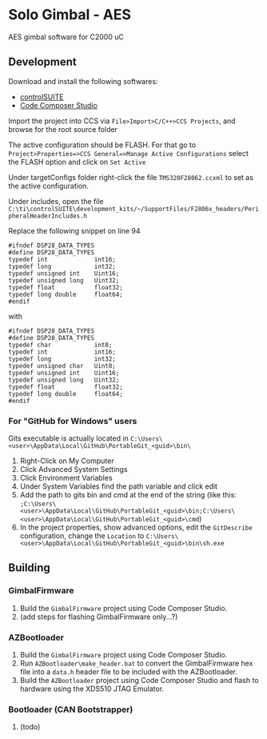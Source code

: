 # Solo Gimbal - AES
AES gimbal software for C2000 uC

## Development
Download and install the following softwares:
* [controlSUITE](http://www.ti.com/tool/controlsuite)
* [Code Composer Studio](http://www.ti.com/tool/ccstudio)

Import the project into CCS via ```File>Import>C/C++>CCS Projects```, and browse for the root source folder

The active configuration should be FLASH. For that go to ```Project>Properties=>CCS General=>Manage Active Configurations``` select the FLASH option and click on ```Set Active```

Under targetConfigs folder right-click the file ```TMS320F28062.ccxml``` to set as the active configuration.

Under includes, open the file ```C:\ti\controlSUITE\development_kits/~/SupportFiles/F2806x_headers/PeripheralHeaderIncludes.h```

Replace the following snippet on line 94

```
#ifndef DSP28_DATA_TYPES
#define DSP28_DATA_TYPES
typedef int             int16;
typedef long            int32;
typedef unsigned int    Uint16;
typedef unsigned long   Uint32;
typedef float           float32;
typedef long double     float64;
#endif
```
with
```
#ifndef DSP28_DATA_TYPES
#define DSP28_DATA_TYPES
typedef char            int8;
typedef int             int16;
typedef long            int32;
typedef unsigned char   Uint8;
typedef unsigned int    Uint16;
typedef unsigned long   Uint32;
typedef float           float32;
typedef long double     float64;
#endif
```

### For "GitHub for Windows" users
Gits executable is actually located in ```C:\Users\<user>\AppData\Local\GitHub\PortableGit_<guid>\bin\```

1. Right-Click on My Computer
2. Click Advanced System Settings
3. Click Environment Variables
4. Under System Variables find the path variable and click edit
5. Add the path to gits bin and cmd at the end of the string (like this: ```;C:\Users\<user>\AppData\Local\GitHub\PortableGit_<guid>\bin;C:\Users\<user>\AppData\Local\GitHub\PortableGit_<guid>\cmd```)
6. In the project properties, show advanced options, edit the ```GitDescribe``` configuration, change the ```Location``` to  ```C:\Users\<user>\AppData\Local\GitHub\PortableGit_<guid>\bin\sh.exe```

## Building

### GimbalFirmware

1. Build the ```GimbalFirmware``` project using Code Composer Studio.
2. (add steps for flashing GimbalFirmware only...?)

### AZBootloader

1. Build the ```GimbalFirmware``` project using Code Composer Studio.
2. Run ```AZBootloader\make_header.bat``` to convert the GimbalFirmware hex file into a ```data.h``` header file to be included with the AZBootloader.
3. Build the ```AZBootloader``` project using Code Composer Studio and flash to hardware using the XDS510 JTAG Emulator.

### Bootloader (CAN Bootstrapper)

1. (todo)
